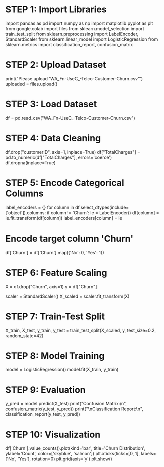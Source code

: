 # STEP 1: Import Libraries
import pandas as pd
import numpy as np
import matplotlib.pyplot as plt
from google.colab import files
from sklearn.model_selection import train_test_split
from sklearn.preprocessing import LabelEncoder, StandardScaler
from sklearn.linear_model import LogisticRegression
from sklearn.metrics import classification_report, confusion_matrix

# STEP 2: Upload Dataset
print("Please upload 'WA_Fn-UseC_-Telco-Customer-Churn.csv'")
uploaded = files.upload()

# STEP 3: Load Dataset
df = pd.read_csv("WA_Fn-UseC_-Telco-Customer-Churn.csv")

# STEP 4: Data Cleaning
df.drop("customerID", axis=1, inplace=True)
df["TotalCharges"] = pd.to_numeric(df["TotalCharges"], errors='coerce')
df.dropna(inplace=True)

# STEP 5: Encode Categorical Columns
label_encoders = {}
for column in df.select_dtypes(include=['object']).columns:
    if column != 'Churn':
        le = LabelEncoder()
        df[column] = le.fit_transform(df[column])
        label_encoders[column] = le

# Encode target column 'Churn'
df['Churn'] = df['Churn'].map({'No': 0, 'Yes': 1})

# STEP 6: Feature Scaling
X = df.drop("Churn", axis=1)
y = df["Churn"]

scaler = StandardScaler()
X_scaled = scaler.fit_transform(X)

# STEP 7: Train-Test Split
X_train, X_test, y_train, y_test = train_test_split(X_scaled, y, test_size=0.2, random_state=42)

# STEP 8: Model Training
model = LogisticRegression()
model.fit(X_train, y_train)

# STEP 9: Evaluation
y_pred = model.predict(X_test)
print("Confusion Matrix:\n", confusion_matrix(y_test, y_pred))
print("\nClassification Report:\n", classification_report(y_test, y_pred))

# STEP 10: Visualization
df['Churn'].value_counts().plot(kind='bar', title='Churn Distribution', ylabel='Count', color=['skyblue', 'salmon'])
plt.xticks(ticks=[0, 1], labels=['No', 'Yes'], rotation=0)
plt.grid(axis='y')
plt.show()